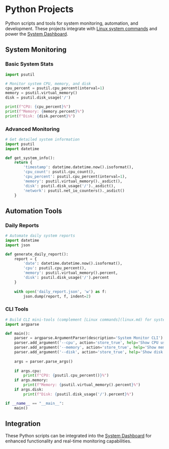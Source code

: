 # Python Projects

Python scripts and tools for system monitoring, automation, and development. These projects integrate with [Linux system commands](linux.md) and power the [System Dashboard](dashboard.md).

## System Monitoring

### Basic System Stats

```python
import psutil

# Monitor system CPU, memory, and disk
cpu_percent = psutil.cpu_percent(interval=1)
memory = psutil.virtual_memory()
disk = psutil.disk_usage('/')

print(f"CPU: {cpu_percent}%")
print(f"Memory: {memory.percent}%")
print(f"Disk: {disk.percent}%")
```

### Advanced Monitoring

```python
# Get detailed system information
import psutil
import datetime

def get_system_info():
    return {
        'timestamp': datetime.datetime.now().isoformat(),
        'cpu_count': psutil.cpu_count(),
        'cpu_percent': psutil.cpu_percent(interval=1),
        'memory': psutil.virtual_memory()._asdict(),
        'disk': psutil.disk_usage('/')._asdict(),
        'network': psutil.net_io_counters()._asdict()
    }
```

## Automation Tools

### Daily Reports

```python
# Automate daily system reports
import datetime
import json

def generate_daily_report():
    report = {
        'date': datetime.datetime.now().isoformat(),
        'cpu': psutil.cpu_percent(),
        'memory': psutil.virtual_memory().percent,
        'disk': psutil.disk_usage('/').percent
    }
    
    with open('daily_report.json', 'w') as f:
        json.dump(report, f, indent=2)
```

### CLI Tools

```python
# Build CLI mini-tools (complement [Linux commands](linux.md) for system administration)
import argparse

def main():
    parser = argparse.ArgumentParser(description='System Monitor CLI')
    parser.add_argument('--cpu', action='store_true', help='Show CPU usage')
    parser.add_argument('--memory', action='store_true', help='Show memory usage')
    parser.add_argument('--disk', action='store_true', help='Show disk usage')
    
    args = parser.parse_args()
    
    if args.cpu:
        print(f"CPU: {psutil.cpu_percent()}%")
    if args.memory:
        print(f"Memory: {psutil.virtual_memory().percent}%")
    if args.disk:
        print(f"Disk: {psutil.disk_usage('/').percent}%")

if __name__ == "__main__":
    main()
```

## Integration

These Python scripts can be integrated into the [System Dashboard](dashboard.md) for enhanced functionality and real-time monitoring capabilities.

